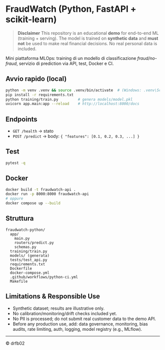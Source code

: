 # FraudWatch (Python, FastAPI + scikit-learn)
> **Disclaimer**
> This repository is an educational **demo** for end-to-end ML (training + serving).
> The model is trained on **synthetic data** and **must not** be used to make real financial decisions.
> No real personal data is included.

Mini piattaforma MLOps: training di un modello di classificazione *fraud/no-fraud*, servizio di prediction via API, test, Docker e CI.

## Avvio rapido (local)
```bash
python -m venv .venv && source .venv/bin/activate  # (Windows: .venv\Scripts\activate)
pip install -r requirements.txt
python training/train.py         # genera models/model.pkl
uvicorn app.main:app --reload    # http://localhost:8000/docs
```

## Endpoints
- `GET /health` → stato
- `POST /predict` → body: `{ "features": [0.1, 0.2, 0.3, ...] }`

## Test
```bash
pytest -q
```

## Docker
```bash
docker build -t fraudwatch-api .
docker run -p 8000:8000 fraudwatch-api
# oppure
docker compose up --build
```

## Struttura
```
fraudwatch-python/
  app/
    main.py
    routers/predict.py
    schemas.py
  training/train.py
  models/ (generata)
  tests/test_api.py
  requirements.txt
  Dockerfile
  docker-compose.yml
  .github/workflows/python-ci.yml
  Makefile
```

## Limitations & Responsible Use
- Synthetic dataset; results are illustrative only.
- No calibration/monitoring/drift checks included yet.
- No PII is processed; do not submit real customer data to the demo API.
- Before any production use, add: data governance, monitoring, bias audits, rate limiting, auth, logging, model registry (e.g., MLflow).


---
© drfb02
